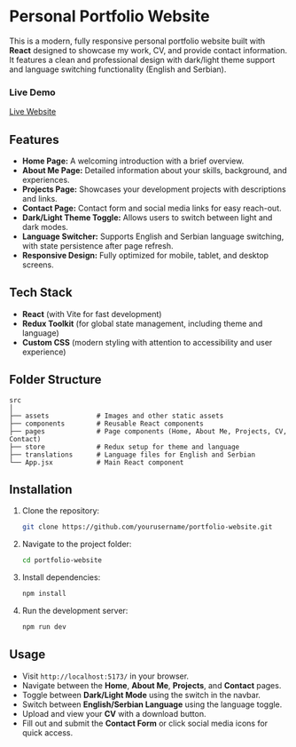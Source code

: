 # Personal Portfolio Website

This is a modern, fully responsive personal portfolio website built with **React** designed to showcase my work, CV, and provide contact information. It features a clean and professional design with dark/light theme support and language switching functionality (English and Serbian).

### Live Demo

[Live Website]()

## Features

- **Home Page:** A welcoming introduction with a brief overview.
- **About Me Page:** Detailed information about your skills, background, and experiences.
- **Projects Page:** Showcases your development projects with descriptions and links.
- **Contact Page:** Contact form and social media links for easy reach-out.
- **Dark/Light Theme Toggle:** Allows users to switch between light and dark modes.
- **Language Switcher:** Supports English and Serbian language switching, with state persistence after page refresh.
- **Responsive Design:** Fully optimized for mobile, tablet, and desktop screens.

## Tech Stack

- **React** (with Vite for fast development)
- **Redux Toolkit** (for global state management, including theme and language)
- **Custom CSS** (modern styling with attention to accessibility and user experience)

## Folder Structure
```
src
│
├── assets            # Images and other static assets
├── components        # Reusable React components
├── pages             # Page components (Home, About Me, Projects, CV, Contact)
├── store             # Redux setup for theme and language
├── translations      # Language files for English and Serbian
└── App.jsx           # Main React component
```

## Installation

1. Clone the repository:
   ```bash
   git clone https://github.com/yourusername/portfolio-website.git
   ```
2. Navigate to the project folder:
   ```bash
   cd portfolio-website
   ```
3. Install dependencies:
   ```bash
   npm install
   ```
4. Run the development server:
   ```bash
   npm run dev
   ```

## Usage

- Visit `http://localhost:5173/` in your browser.
- Navigate between the **Home**, **About Me**, **Projects**, and **Contact** pages.
- Toggle between **Dark/Light Mode** using the switch in the navbar.
- Switch between **English/Serbian Language** using the language toggle.
- Upload and view your **CV** with a download button.
- Fill out and submit the **Contact Form** or click social media icons for quick access.
